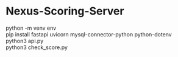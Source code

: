 # Nexus-Scoring-Server
python -m venv env  
pip install fastapi uvicorn mysql-connector-python python-dotenv  
python3 api.py  
python3 check_score.py
